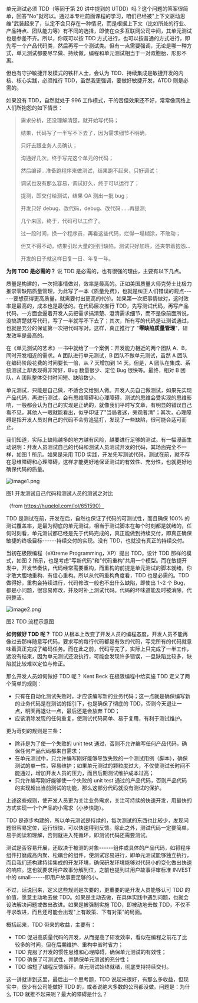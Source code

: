 单元测试必须 TDD（等同于第 20 讲中提到的 UTDD）吗？这个问题的答案很简单，回答"No"就可以。通过本专栏前面课程的学习，咱们已经被"上下文驱动思维"武装起来了，认定不会只存在一种情况，而是根据上下文（比如所处的行业、产品特点、团队能力等）有不同的选择，即使在众多互联网公司中间，其单元测试也是参差不齐。所以，你既可以按 TDD 方式进行，也可以按普通的方式进行，即先写一个产品代码类，然后再写一个测试类。但有一点需要强调，无论是哪一种方式，单元测试都要尽早做、持续做，编程和单元测试相当于一对双胞胎，形影不离。

但也有守护敏捷开发模式的铁杆人士，会认为 TDD、持续集成是敏捷开发的内核、核心实践，必须推行 TDD，虽然我更强调，要做好敏捷开发，ATDD 则是必需的。

如果没有 TDD，自然就处于 996 工作模式，干的苦但效果还不好，常常像网络上人们所抱怨的如下情景：
> 需求分析，还没理解清楚，就开始写代码；  
>
> 结果，代码写了一半写不下去了，因为需求细节不明确，  
>
> 只好去跟业务人员确认；  
>
> 沟通好几次，终于写完这个单元的代码；  
>
> 然后编译...准备跑程序来做测试，结果跑不起来，只好调试；  
>
> 调试也没有那么容易，调试好久，终于可以运行了；  
>
> 提测，即交付给测试，结果 QA 测出一批 bug；  
>
> 开发只好 debug、改代码，debug、改代码......再提测;  
>
> 几个来回，终于，代码可以工作了。  
>
> 过一段时间，换一个程序员，再看这些代码，烂得一塌糊涂，不敢动；  
>
> 但又不得不动，结果引起大量的回归缺陷，测试只好加班，还夹带着抱怨...  
>
> 开发的日子就这样日复一日、年复一年。

**为何 TDD 是必需的？** 说 TDD 是必需的，也有很强的理由，主要有以下几点。

质量是构建的，一次把事情做对，效率是最高的。正如美国质量大师克劳士比极力推崇零缺陷质量管理，为此写了一本《质量免费》，也就是纠正人们错误的观点------要想获得更高质量，就需要付出更高的代价。如果第一次把事情做对，这时效率是最高的，成本也是最低的。在代码层次推行 TDD，先写测试代码，再写产品代码，一方面会逼着开发人员把需求搞清楚、澄清需求细节，而不是像前面所说，没搞清楚就写代码，写了一半就写不下去了；其次，所有写的代码是让测试通过，也就是充分的保证第一次把代码写对。这样，真正推行了 "**零缺陷****质量****管理**"，研发效率是最高的。

在《单元测试的艺术》一书中就给了一个案例：开发能力相近的两个团队 A、B，同时开发相近的需求。A 团队进行单元测试，B 团队不做单元测试，虽然 A 团队在编码阶段花费的时间要长一倍，从 7 天增加到 14 天。但是，A 团队在集成、系统测试上却表现得非常好，Bug 数量很少、定位 Bug 很快等。最终，相对 B 团队，A 团队整体交付时间短、缺陷数少。

单元测试，只能是自己做，不适合交给别人做。开发人员自己做测试，如果先实现产品代码，再进行测试，会有思维障碍和心理障碍。测试的思维会受实现的思维影响，一般都会认为自己的实现是正确的，就像我们平时写文章，有明显的错误自己看不见，其他人一眼就能看出，似乎印证了"当局者迷，旁观者清"；其次，心理障碍是指开发人员对自己的代码不会穷追猛打，发现了一些缺陷，很可能会适可而止。

我们知道，实际上缺陷越多的地方越有风险，越要进行足够的测试。有一幅漫画生动说明：开发人员测试自己的代码和测试人员测试开发的代码，其场面完全不一样，如图 1 所示。如果是采用 TDD 实践，开发先写测试代码，测试在前，就不存在思维障碍和心理障碍，这样才能更好地保证测试的有效性、充分性，也就更好地确保代码的质量。

<Image alt="image1.png" src="https://s0.lgstatic.com/i/image/M00/13/C1/Ciqc1F7PlySAX5fdABjS4wfl1Hk940.png"/>

图1 开发测试自己代码和测试人员的测试之对比  

（from https://hugelol.com/lol/651590）

TDD 是测试在前，开发在后，自然也保证了代码的可测试性，而且确保 100% 的测试覆盖率，是最为彻底的单元测试，相当于测试脚本在每个时刻都是就绪的，任何时刻看，单元测试都已经是先于代码完成的，真正能做到持续交付，即真正确保敏捷的终极目标------持续交付的实现。没有 TDD，也就没有真正的持续交付。

当初在极限编程（eXtreme Programming，XP）提出 TDD，设计 TDD 那样的模式，如图 2 所示，也是考虑"写新代码"和"代码重构"共用一个模型。而在敏捷开发中，开发节奏快，代码经常需要重构，而重构的前提是单元测试的脚本就绪，你才敢大胆地重构、有信心重构。所以从代码重构角度看，TDD 也是必需的。TDD 做得好，重构会持续进行，代码修改一般也不出什么缺陷，即使出 1\~2 个 Bug，都是小问题，很容易修改，并及时补上测试代码。代码的坏味道能及时被消除，代码整洁。

<Image alt="image2.png" src="https://s0.lgstatic.com/i/image/M00/13/C2/Ciqc1F7Pl0SAa0-cAACjemjMAWY981.png"/>

图2 TDD 流程示意图

**如何做好 TDD 呢？** TDD 从根本上改变了开发人员的编程态度，开发人员不能再像过去那样随意写代码，要求写的每行代码都是有效的代码，写完所有的代码就意味着真正完成了编码任务。而在此之前，代码写完了，实际上只完成了一半工作，远没有结束，因为单元测试还没执行，可能会发现许多错误，一旦缺陷比较多，缺陷就比较难以定位与修正。

那么开发人员如何做好 TDD 呢？ Kent Beck 在极限编程中给实施 TDD 定义了两个简单的规则：

* 只有在自动化测试失败时，才应该编写新的业务代码；这一点就是确保编写新的业务代码是在测试的指引下，也是确保了彻底的 TDD，否则今天退让一点，明天再退让一点，最后还是会放弃 TDD；
* 应该消除发现的任何重复，使测试代码简单、易于复用，有利于测试维护。

更为苛刻的规则是三条：

* 除非是为了使一个失败的 unit test 通过，否则不允许编写任何产品代码，确保任何产品代码都来自需求；
* 在单元测试中，只允许编写刚好能够导致失败的一个测试用例（脚本），确保测试的单一性，容易维护；如果单元测试的颗粒度过大，不仅使测试长时间不能通过，增加开发人员的压力，而且后期测试维护成本过高；
* 只允许编写刚好能够使一个失败的 unit test 通过的产品代码，否则产品代码的实现超出当前测试的功能，那么这部分代码就没有测试的保护。

上述这些规则，使开发人员更为关注业务需求，关注可持续的快速开发，用最快的方式实现一个个产品的小需求（小步快跑）。

TDD 是逐步构建的，所以单元测试是持续的，每次测试的东西也比较少，发现问题很容易定位，运行很快，可以快速得到反馈。除此之外，测试代码一定要简单，易于阅读和理解，否则就进入死循环，即测试代码还需要测试。

测试是否容易开展，还取决于被测的对象------组件或具体的产品代码，如将程序组件打磨成高内聚、松耦合的组件，使测试容易进行，即单元测试能够独立执行，而且我们还构建持续集成的开发环境，确保研发环境能够对代码小的变化做出快速的响应。这也就要求用户故事分解到位，之前也提到过用户故事评审标准 INVEST 中的 small------即用户故事要足够的小。

不过，话说回来，定义这些规则是次要的，更重要的是开发人员能够认可 TDD 的价值，愿意主动地去做 TDD。如果是主动去做，在具体实践中遇到问题，也就会设法解决问题或做出改进。如果是被强制实施 TDD，即被动地去做 TDD，不仅不寻求改进，而且还可能会出现"上有政策、下有对策"的局面。

概括起来，TDD 带来的收益，主要有：

* TDD 促进高质量代码的开发，从而提高了研发效率，看似在编程之前花了比较多的时间，但在后期维护、重构中省时省力；
* TDD 克服了开发的惯性思维和心理障碍，确保单元测试的有效性；
* TDD 确保了可测试性，并确保单元测试的充分性；
* TDD 缩短了编程反馈循环，单元测试始终就绪，彻底支持持续交付。

这一讲就讲到这里，最后出一个思考题，TDD 说起来很好，有那么多收益，但现实中，很少有公司能做好 TDD 的，或者说绝大多数的公司都没做。问题是：为什么 TDD 就推不起来呢？最大的障碍是什么？
